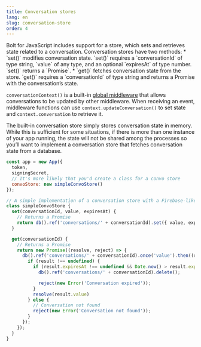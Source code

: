 ```yaml
---
title: Conversation stores
lang: en
slug: conversation-store
order: 4
---
```


<div class="section-content">
Bolt for JavaScript includes support for a store, which sets and retrieves state related to a conversation. Conversation stores have two methods:
* `set()` modifies conversation state. `set()` requires a `conversationId` of type string, `value` of any type, and an optional `expiresAt` of type number. `set()` returns a `Promise`.
* `get()` fetches conversation state from the store. `get()` requires a `conversationId` of type string and returns a Promise with the conversation’s state.

`conversationContext()` is a built-in [global middleware](#global-middleware) that allows conversations to be updated by other middleware. When receiving an event, middleware functions can use `context.updateConversation()` to set state and `context.conversation` to retrieve it.

The built-in conversation store simply stores conversation state in memory. While this is sufficient for some situations, if there is more than one instance of your app running, the state will not be shared among the processes so you’ll want to implement a conversation store that fetches conversation state from a database.
</div>

```javascript
const app = new App({
  token,
  signingSecret,
  // It's more likely that you'd create a class for a convo store
  convoStore: new simpleConvoStore()
});

// A simple implementation of a conversation store with a Firebase-like database
class simpleConvoStore {
  set(conversationId, value, expiresAt) {
    // Returns a Promise
    return db().ref('conversations/' + conversationId).set({ value, expiresAt });
  }

  get(conversationId) {
    // Returns a Promise
    return new Promise((resolve, reject) => {
      db().ref('conversations/' + conversationId).once('value').then((result) => {
        if (result !== undefined) {
          if (result.expiresAt !== undefined && Date.now() > result.expiresAt) {
            db().ref('conversations/' + conversationId).delete();

            reject(new Error('Conversation expired'));
          }
          resolve(result.value)
        } else {
          // Conversation not found
          reject(new Error('Conversation not found'));
        }
      });
    });
  }
}
```